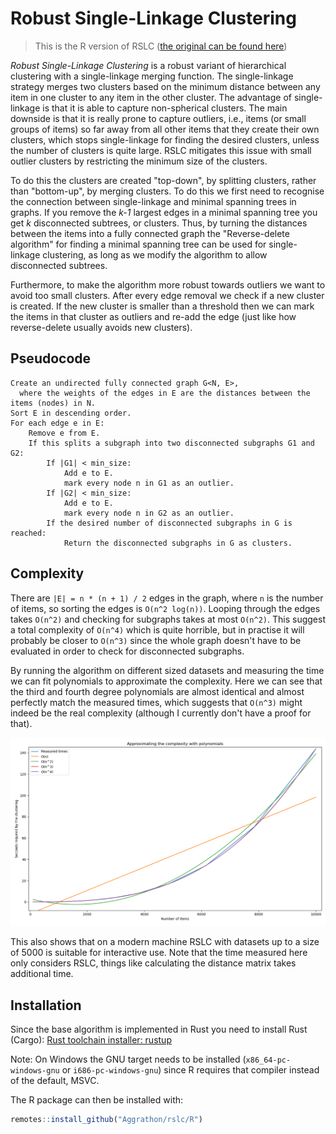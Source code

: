 # Robust Single-Linkage Clustering

> This is the R version of RSLC ([the original can be found here](../../../))

*Robust Single-Linkage Clustering* is a robust variant of hierarchical
clustering with a single-linkage merging function. The single-linkage strategy
merges two clusters based on the minimum distance between any item in one
cluster to any item in the other cluster. The advantage of single-linkage is
that it is able to capture non-spherical clusters. The main downside is that it
is really prone to capture outliers, i.e., items (or small groups of items) so
far away from all other items that they create their own clusters, which stops
single-linkage for finding the desired clusters, unless the number of clusters
is quite large. RSLC mitigates this issue with small outlier clusters by
restricting the minimum size of the clusters.

To do this the clusters are created "top-down", by splitting clusters, rather
than "bottom-up", by merging clusters. To do this we first need to recognise the
connection between single-linkage and minimal spanning trees in graphs. If you
remove the *k-1* largest edges in a minimal spanning tree you get *k*
disconnected subtrees, or clusters. Thus, by turning the distances between the
items into a fully connected graph the "Reverse-delete algorithm" for finding a
minimal spanning tree can be used for single-linkage clustering, as long as we
modify the algorithm to allow disconnected subtrees.

Furthermore, to make the algorithm more robust towards outliers we want to avoid
too small clusters. After every edge removal we check if a new cluster is
created. If the new cluster is smaller than a threshold then we can mark the
items in that cluster as outliers and re-add the edge (just like how
reverse-delete usually avoids new clusters).

## Pseudocode

```{pseudocode}
Create an undirected fully connected graph G<N, E>,
  where the weights of the edges in E are the distances between the items (nodes) in N.
Sort E in descending order.
For each edge e in E:
    Remove e from E.
    If this splits a subgraph into two disconnected subgraphs G1 and G2:
        If |G1| < min_size:
            Add e to E.
            mark every node n in G1 as an outlier.
        If |G2| < min_size:
            Add e to E.
            mark every node n in G2 as an outlier.
        If the desired number of disconnected subgraphs in G is reached:
            Return the disconnected subgraphs in G as clusters.
```

## Complexity

There are `|E| = n * (n + 1) / 2` edges in the graph, where `n` is the number of
items, so sorting the edges is `O(n^2 log(n))`. Looping through the edges takes
`O(n^2)` and checking for subgraphs takes at most `O(n^2)`. This suggest a total
complexity of `O(n^4)` which is quite horrible, but in practise it will probably
be closer to `O(n^3)` since the whole graph doesn't have to be evaluated in
order to check for disconnected subgraphs.

By running the algorithm on different sized datasets and measuring the time we
can fit polynomials to approximate the complexity. Here we can see that the
third and fourth degree polynomials are almost identical and almost perfectly
match the measured times, which suggests that `O(n^3)` might indeed be the real
complexity (although I currently don't have a proof for that).

![Empirical Complexity](../empirical_complexity.png)

This also shows that on a modern machine RSLC with datasets up to a size of 5000
is suitable for interactive use. Note that the time measured here only considers
RSLC, things like calculating the distance matrix takes additional time.

## Installation

Since the base algorithm is implemented in Rust you need to install Rust (Cargo): [Rust toolchain installer: rustup](https://rustup.rs/)

Note: On Windows the GNU target needs to be installed (`x86_64-pc-windows-gnu` or `i686-pc-windows-gnu`) since R requires that compiler instead of the default, MSVC.

The R package can then be installed with:

```R
remotes::install_github("Aggrathon/rslc/R")
```
